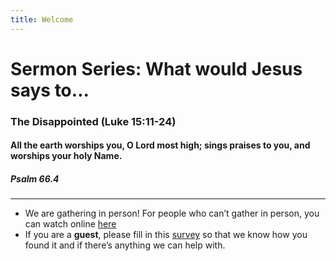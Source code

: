 ```yaml
---
title: Welcome
---
```


# Sermon Series: What would Jesus says to...
### The Disappointed (Luke 15:11-24)

#### All the earth worships you, O Lord most high; sings praises to you, and worships your holy Name. 

##### Psalm 66.4




---
- We are gathering in person! For people who can’t gather in person, you can watch online [here](https://stgeorgeshurstville.org.au/sunday-english-online)
- If you are a **guest**, please fill in this [survey](https://tinyurl.com/SGHACsurvey) so that we know how you found it and if there’s anything we can help with.
